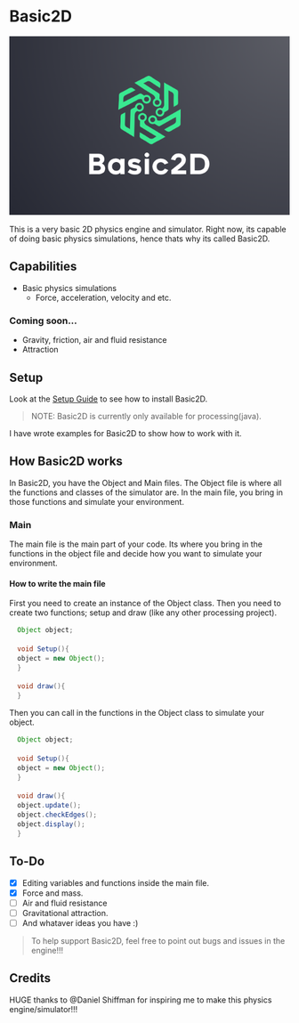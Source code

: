 # Basic2D

![Basic2D Logo](https://github.com/Shervi28/Basic2D/blob/main/Main/Basic2D.PNG)

This is a very basic 2D physics engine and simulator. Right now, its capable of doing basic physics simulations, hence thats why its called Basic2D.

## Capabilities 
* Basic physics simulations 
  * Force, acceleration, velocity and etc.
  
### Coming soon...
* Gravity, friction, air and fluid resistance
* Attraction

## Setup
Look at the [Setup Guide](https://github.com/Shervi28/Basic2D/blob/main/Docs/Setup-Guide.md) to see how to install Basic2D.

> NOTE: Basic2D is currently only available for processing(java).

I have wrote examples for Basic2D to show how to work with it.

## How Basic2D works
In Basic2D, you have the Object and Main files. The Object file is where all the functions and classes of the simulator are. In the main file, you bring in those functions and simulate your environment. 

### Main
The main file is the main part of your code. Its where you bring in the functions in the object file and decide how you want to simulate your environment.

#### How to write the main file
First you need to create an instance of the Object class. Then you need to create two functions; setup and draw (like any other processing project).
```java
  Object object;
  
  void Setup(){
  object = new Object();
  }
  
  void draw(){
  }
```
Then you can call in the functions in the Object class to simulate your object.
```java
  Object object;
  
  void Setup(){
  object = new Object();
  }
  
  void draw(){
  object.update();
  object.checkEdges();
  object.display();
  }
```

## To-Do
* [x] Editing variables and functions inside the main file.
* [x] Force and mass.
* [ ] Air and fluid resistance 
* [ ] Gravitational attraction.
* [ ] And whataver ideas you have :)

> To help support Basic2D, feel free to point out bugs and issues in the engine!!! 

## Credits
HUGE thanks to @Daniel Shiffman for inspiring me to make this physics engine/simulator!!!
